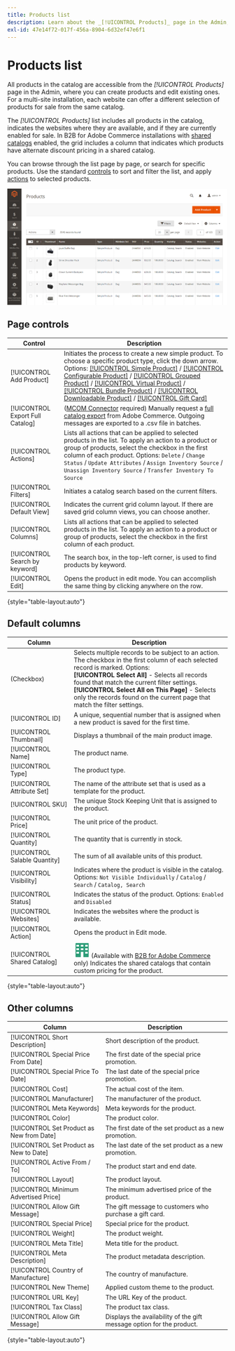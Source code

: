 ```yaml
---
title: Products list
description: Learn about the _[!UICONTROL Products]_ page in the Admin, where you can create products and edit existing ones.
exl-id: 47e14f72-017f-456a-8904-6d32ef47e6f1
---
```

# Products list

All products in the catalog are accessible from the _[!UICONTROL Products]_ page in the Admin, where you can create products and edit existing ones. For a multi-site installation, each website can offer a different selection of products for sale from the same catalog.

The _[!UICONTROL Products]_ list includes all products in the catalog, indicates the websites where they are available, and if they are currently enabled for sale. In B2B for Adobe Commerce installations with [shared catalogs](../b2b/catalog-shared.md) enabled, the grid includes a column that indicates which products have alternate discount pricing in a shared catalog.

You can browse through the list page by page, or search for specific products. Use the standard [controls](../getting-started/admin-grid-controls.md) to sort and filter the list, and apply [actions](../getting-started/admin-actions-control.md) to selected products.

![Products grid](./assets/products-grid.png)<!-- zoom -->

## Page controls

|Control|Description|
|--- |--- |
|[!UICONTROL Add Product]|Initiates the process to create a new simple product. To choose a specific product type, click the down arrow. Options: [[!UICONTROL Simple Product]](product-create-simple.md) / [[!UICONTROL Configurable Product]](product-create-configurable.md) / [[!UICONTROL Grouped Product]](product-create-grouped.md) / [[!UICONTROL Virtual Product]](product-create-virtual.md) / [[!UICONTROL Bundle Product]](product-create-bundle.md) / [[!UICONTROL Downloadable Product]](product-create-downloadable.md) / [[!UICONTROL Gift Card]](product-gift-card-create.md)|
|[!UICONTROL Export Full Catalog]|([MCOM Connector](../systems/mcom.md) required) Manually request a [full catalog export](../systems/mcom.md#export-full-catalog) from Adobe Commerce. Outgoing messages are exported to a .csv file in batches.|
|[!UICONTROL Actions]|Lists all actions that can be applied to selected products in the list. To apply an action to a product or group of products, select the checkbox in the first column of each product. Options: `Delete` / `Change Status` / `Update Attributes` / `Assign Inventory Source` / `Unassign Inventory Source` / `Transfer Inventory To Source`|
|[!UICONTROL Filters]|Initiates a catalog search based on the current filters.|
|[!UICONTROL Default View]|Indicates the current grid column layout. If there are saved grid column views, you can choose another.|
|[!UICONTROL Columns]|Lists all actions that can be applied to selected products in the list. To apply an action to a product or group of products, select the checkbox in the first column of each product.|
|[!UICONTROL Search by keyword]|The search box, in the top-left corner, is used to find products by keyword.|
|[!UICONTROL Edit]|Opens the product in edit mode. You can accomplish the same thing by clicking anywhere on the row.|

{style="table-layout:auto"}

## Default columns

|Column|Description|
|--- |--- |
|(Checkbox)|Selects multiple records to be subject to an action. The checkbox in the first column of each selected record is marked. Options: <br/>**[!UICONTROL Select All]** - Selects all records found that match the current filter settings. <br/>**[!UICONTROL Select All on This Page]** - Selects only the records found on the current page that match the filter settings.|
|[!UICONTROL ID]|A unique, sequential number that is assigned when a new product is saved for the first time.|
|[!UICONTROL Thumbnail]|Displays a thumbnail of the main product image.|
|[!UICONTROL Name]|The product name.|
|[!UICONTROL Type]|The product type.|
|[!UICONTROL Attribute Set]|The name of the attribute set that is used as a template for the product.|
|[!UICONTROL SKU]|The unique Stock Keeping Unit that is assigned to the product.|
|[!UICONTROL Price]|The unit price of the product.|
|[!UICONTROL Quantity]|The quantity that is currently in stock.|
|[!UICONTROL Salable Quantity]|The sum of all available units of this product.|
|[!UICONTROL Visibility]|Indicates where the product is visible in the catalog. Options: `Not Visible Individually` / `Catalog` / `Search` / `Catalog, Search`|
|[!UICONTROL Status]|Indicates the status of the product. Options: `Enabled` and `Disabled`|
|[!UICONTROL Websites]|Indicates the websites where the product is available.|
|[!UICONTROL Action]|Opens the product in Edit mode.|
|[!UICONTROL Shared Catalog]|![B2B for Adobe Commerce](../assets/b2b.svg) (Available with [B2B for Adobe Commerce](./b2b/../introduction.md) only) Indicates the shared catalogs that contain custom pricing for the product.|

{style="table-layout:auto"}

## Other columns

|Column|Description|
|--- |--- |
|[!UICONTROL Short Description]|Short description of the product.|
|[!UICONTROL Special Price From Date]|The first date of the special price promotion.|
|[!UICONTROL Special Price To Date]|The last date of the special price promotion.|
|[!UICONTROL Cost]|The actual cost of the item.|
|[!UICONTROL Manufacturer]|The manufacturer of the product.|
|[!UICONTROL Meta Keywords]|Meta keywords for the product.|
|[!UICONTROL Color]|The product color.|
|[!UICONTROL Set Product as New from Date]|The first date of the set product as a new promotion.|
|[!UICONTROL Set Product as New to Date]|The last date of the set product as a new promotion.|
|[!UICONTROL Active From / To]|The product start and end date.|
|[!UICONTROL Layout]|The product layout.|
|[!UICONTROL Minimum Advertised Price]|The minimum advertised price of the product.|
|[!UICONTROL Allow Gift Message]|The gift message to customers who purchase a gift card.|
|[!UICONTROL Special Price]|Special price for the product.|
|[!UICONTROL Weight]|The product weight.|
|[!UICONTROL Meta Title]|Meta title for the product.|
|[!UICONTROL Meta Description]|The product metadata description.|
|[!UICONTROL Country of Manufacture]|The country of manufacture.|
|[!UICONTROL New Theme]|Applied custom theme to the product.|
|[!UICONTROL URL Key]|The URL Key of the product.|
|[!UICONTROL Tax Class]|The product tax class.|
|[!UICONTROL Allow Gift Message]|Displays the availability of the gift message option for the product.|

{style="table-layout:auto"}

